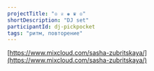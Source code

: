 ```yaml
---
projectTitle: "♔ ♕ ♚ ♛ ♔"
shortDescription: "DJ set"
participantId: dj-pickpocket
tags: "ритм, повторение"
---
```

[https://www.mixcloud.com/sasha-zubritskaya/](https://www.mixcloud.com/sasha-zubritskaya/)
